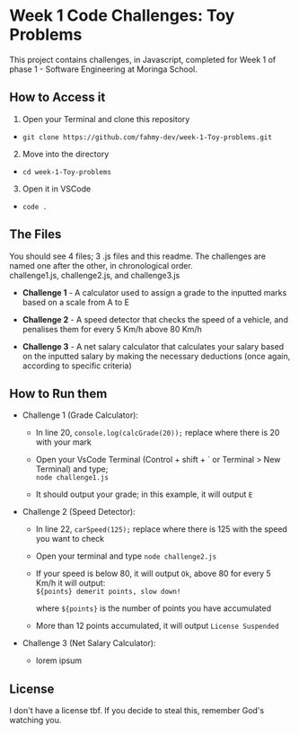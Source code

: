 # Week 1 Code Challenges: Toy Problems
This project contains challenges, in Javascript, completed for Week 1 of phase 1 - Software Engineering at Moringa School.

## How to Access it
1. Open your Terminal and clone this repository
- `git clone https://github.com/fahmy-dev/week-1-Toy-problems.git`

2. Move into the directory
- `cd week-1-Toy-problems`

3. Open it in VSCode
- `code .`

## The Files
You should see 4 files; 3 .js files and this readme. The challenges are named one after the other, in chronological order.<br> 
challenge1.js, challenge2.js, and challenge3.js
  
- **Challenge 1** - A calculator used to assign a grade to the inputted marks based on a scale from A to E 

- **Challenge 2** - A speed detector that checks the speed of a vehicle, and penalises them for every 5 Km/h above 80 Km/h  

- **Challenge 3** - A net salary calculator that calculates your salary based on the inputted salary by making the necessary deductions (once again, according to specific criteria)

## How to Run them
* Challenge 1 (Grade Calculator):

  - In line 20, `console.log(calcGrade(20));` replace where there is 20 with your mark 
  
  - Open your VsCode Terminal (Control + shift + \` or Terminal > New Terminal) and type;  
  `node challenge1.js` 
  
  - It should output your grade; in this example, it will output `E`

* Challenge 2 (Speed Detector):

  - In line 22, `carSpeed(125);` replace where there is 125 with the speed you want to check
  
  - Open your terminal and type `node challenge2.js`
  
  - If your speed is below 80, it will output `Ok`, above 80 for every 5 Km/h it will output:  
  `${points} demerit points, slow down!`  
    
    where `${points}` is the number of points you have accumulated
  
  - More than 12 points accumulated, it will output `License Suspended`

* Challenge 3 (Net Salary Calculator):
  - lorem ipsum


## License
I don't have a license tbf. If you decide to steal this, remember God's watching you.
